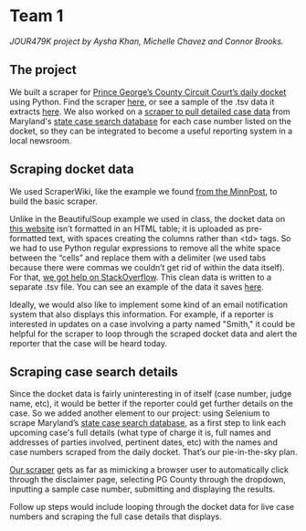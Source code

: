 # Team 1

_JOUR479K project by Aysha Khan, Michelle Chavez and Connor Brooks._


## The project
We built a scraper for [Prince George’s County Circuit Court’s daily docket](http://www.princegeorgescountymd.gov/sites/circuitcourt/sitepages/dailydocket.aspx) using Python. Find the scraper [here](https://github.com/JOUR479K/team_1/blob/master/scrape_docket.py), or see a sample of the .tsv data it extracts [here](https://github.com/JOUR479K/team_1/blob/master/data.tsv). We also worked on a [scraper to pull detailed case data](https://github.com/JOUR479K/team_1/blob/master/pgdocket.py) from Maryland's [state case search database](http://casesearch.courts.state.md.us/casesearch/) for each case number listed on the docket, so they can be integrated to become a useful reporting system in a local newsroom.

## Scraping docket data

We used ScraperWiki, like the example we found [from the MinnPost](https://github.com/MinnPost/minnpost-mn-court-dockets), to build the basic scraper. 

Unlike in the BeautifulSoup example we used in class, the docket data on [this website](http://www.princegeorgescountymd.gov/sites/circuitcourt/sitepages/dailydocket.aspx) isn’t formatted in an HTML table; it is uploaded as pre-formatted text, with spaces creating the columns rather than &lt;td&gt; tags. So we had to use Python regular expressions to remove all the white space between the “cells” and replace them with a delimiter (we used tabs because there were commas we couldn’t get rid of within the data itself). For that, [we got help on StackOverflow](http://stackoverflow.com/questions/36957908/removing-white-space-from-txt-with-python). This clean data is written to a separate .tsv file. You can see an example of the data it saves [here](https://github.com/JOUR479K/team_1/blob/master/data.tsv).

Ideally, we would also like to implement some kind of an email notification system that also displays this information. For example, if a reporter is interested in updates on a case involving a party named "Smith," it could be helpful for the scraper to loop through the scraped docket data and alert the reporter that the case will be heard today.

## Scraping case search details
Since the docket data is fairly uninteresting in of itself (case number, judge name, etc), it would be better if the reporter could get further details on the case. So we added another element to our project: using Selenium to scrape Maryland’s [state case search database](http://casesearch.courts.state.md.us/casesearch/), as a first step to link each upcoming case's full details (what type of charge it is, full names and addresses of parties involved, pertinent dates, etc) with the names and case numbers scraped from the daily docket. That’s our pie-in-the-sky plan.

[Our scraper](https://github.com/JOUR479K/team_1/blob/master/pgdocket.py) gets as far as mimicking a browser user to automatically click through the disclaimer page, selecting PG County through the dropdown, inputting a sample case number, submitting and displaying the results.

Follow up steps would include looping through the docket data for live case numbers and scraping the full case details that displays.